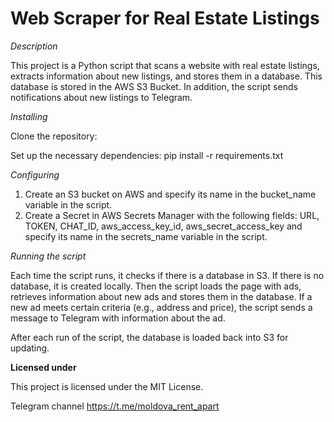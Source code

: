 # Web Scraper for Real Estate Listings

*Description*

This project is a Python script that scans a website with real estate listings, extracts information about new listings, and stores them in a database. This database is stored in the AWS S3 Bucket. In addition, the script sends notifications about new listings to Telegram.

*Installing*

Clone the repository:

Set up the necessary dependencies:
pip install -r requirements.txt

*Configuring*

1. Create an S3 bucket on AWS and specify its name in the bucket_name variable in the script.
2. Create a Secret in AWS Secrets Manager with the following fields: URL, TOKEN, CHAT_ID, aws_access_key_id, aws_secret_access_key and specify its name in the secrets_name variable in the script.

*Running the script*

Each time the script runs, it checks if there is a database in S3. If there is no database, it is created locally. Then the script loads the page with ads, retrieves information about new ads and stores them in the database. If a new ad meets certain criteria (e.g., address and price), the script sends a message to Telegram with information about the ad.

After each run of the script, the database is loaded back into S3 for updating.

**Licensed under**

This project is licensed under the MIT License.

Telegram channel
https://t.me/moldova_rent_apart
